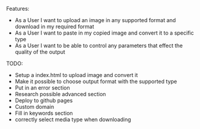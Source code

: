 Features:
- As a User I want to upload an image in any supported format and download in my required format
- As a User I want to paste in my copied image and convert it to a specific type
- As a User I want to be able to control any parameters that effect the quality of the output

TODO:
- Setup a index.html to upload image and convert it
- Make it possible to choose output format with the supported type
- Put in an error section
- Research possible advanced section
- Deploy to github pages
- Custom domain
- Fill in keywords section
- correctly select media type when downloading
